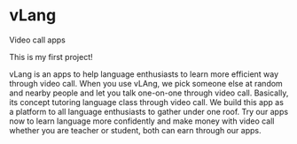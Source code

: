 # vLang
Video call apps

This is my first project!

vLang is an apps to help language enthusiasts to learn more efficient way through video call. When you use vLAng, we pick someone else at random and nearby people and let you talk one-on-one through video call. Basically, its concept tutoring language class through video call. We build this app as a platform to all language enthusiasts to gather under one roof. Try our apps now to learn language more confidently and make money with video call whether you are teacher or student, both can earn through our apps.
